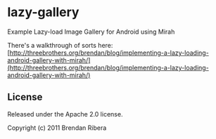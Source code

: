 # lazy-gallery

Example Lazy-load Image Gallery for Android using Mirah

There's a walkthrough of sorts here:
[http://threebrothers.org/brendan/blog/implementing-a-lazy-loading-android-gallery-with-mirah/](http://threebrothers.org/brendan/blog/implementing-a-lazy-loading-android-gallery-with-mirah/)

## License

Released under the Apache 2.0 license.

Copyright (c) 2011 Brendan Ribera
